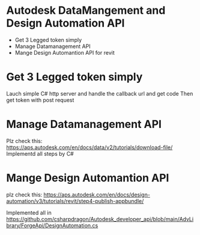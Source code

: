 # Autodesk DataMangement and Design Automation API
 - Get 3 Legged token simply
 - Manage Datamanagement API
 - Mange Design Automantion API for revit
# Get 3 Legged token simply
Lauch simple C# http server and handle the callback url and get code
Then get token with post request

# Manage Datamanagement API
 Plz check this: https://aps.autodesk.com/en/docs/data/v2/tutorials/download-file/
 Implementd all steps by C#

# Mange Design Automantion API
plz check this: https://aps.autodesk.com/en/docs/design-automation/v3/tutorials/revit/step4-publish-appbundle/

Implemented all in https://github.com/csharpdragon/Autodesk_developer_api/blob/main/AdvLibrary/ForgeApi/DesignAutomation.cs

